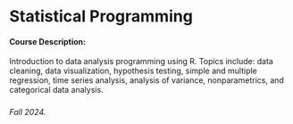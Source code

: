 # Statistical Programming

#### Course Description:
Introduction to data analysis programming using R. Topics include: data cleaning, data visualization, hypothesis testing, simple and multiple regression, time series analysis, analysis of variance, nonparametrics, and categorical data analysis.

###

###### Fall 2024.
